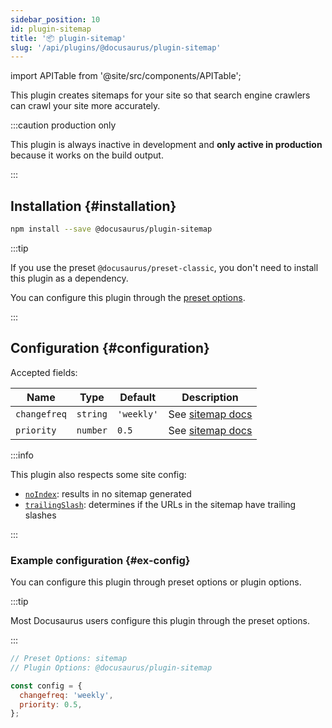 ```yaml
---
sidebar_position: 10
id: plugin-sitemap
title: '📦 plugin-sitemap'
slug: '/api/plugins/@docusaurus/plugin-sitemap'
---
```


import APITable from '@site/src/components/APITable';

This plugin creates sitemaps for your site so that search engine crawlers can crawl your site more accurately.

:::caution production only

This plugin is always inactive in development and **only active in production** because it works on the build output.

:::

## Installation {#installation}

```bash npm2yarn
npm install --save @docusaurus/plugin-sitemap
```

:::tip

If you use the preset `@docusaurus/preset-classic`, you don't need to install this plugin as a dependency.

You can configure this plugin through the [preset options](#ex-config-preset).

:::

## Configuration {#configuration}

Accepted fields:

<APITable>

| Name | Type | Default | Description |
| --- | --- | --- | --- |
| `changefreq` | `string` | `'weekly'` | See [sitemap docs](https://www.sitemaps.org/protocol.html#xmlTagDefinitions) |
| `priority` | `number` | `0.5` | See [sitemap docs](https://www.sitemaps.org/protocol.html#xmlTagDefinitions) |

</APITable>

:::info

This plugin also respects some site config:

- [`noIndex`](../docusaurus.config.js.md#noindex): results in no sitemap generated
- [`trailingSlash`](../docusaurus.config.js.md#trailing-slash): determines if the URLs in the sitemap have trailing slashes

:::

### Example configuration {#ex-config}

You can configure this plugin through preset options or plugin options.

:::tip

Most Docusaurus users configure this plugin through the preset options.

:::

```js config-tabs
// Preset Options: sitemap
// Plugin Options: @docusaurus/plugin-sitemap

const config = {
  changefreq: 'weekly',
  priority: 0.5,
};
```

